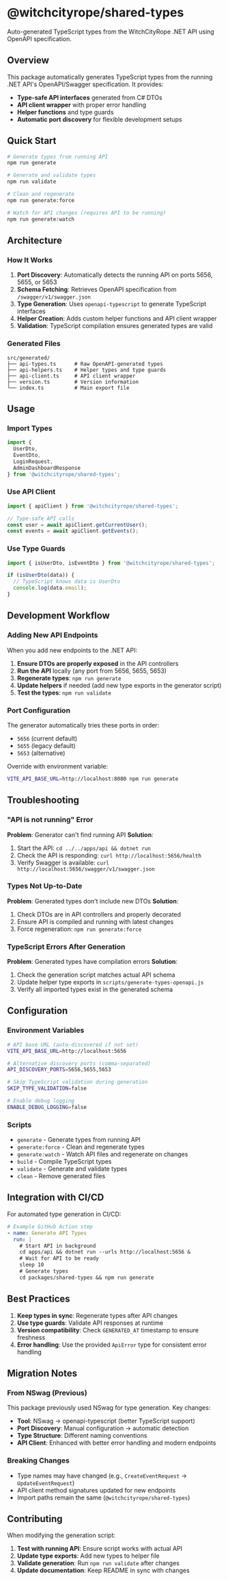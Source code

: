 # @witchcityrope/shared-types

Auto-generated TypeScript types from the WitchCityRope .NET API using OpenAPI specification.

## Overview

This package automatically generates TypeScript types from the running .NET API's OpenAPI/Swagger specification. It provides:

- **Type-safe API interfaces** generated from C# DTOs
- **API client wrapper** with proper error handling
- **Helper functions** and type guards
- **Automatic port discovery** for flexible development setups

## Quick Start

```bash
# Generate types from running API
npm run generate

# Generate and validate types
npm run validate

# Clean and regenerate
npm run generate:force

# Watch for API changes (requires API to be running)
npm run generate:watch
```

## Architecture

### How It Works

1. **Port Discovery**: Automatically detects the running API on ports 5656, 5655, or 5653
2. **Schema Fetching**: Retrieves OpenAPI specification from `/swagger/v1/swagger.json`
3. **Type Generation**: Uses `openapi-typescript` to generate TypeScript interfaces
4. **Helper Creation**: Adds custom helper functions and API client wrapper
5. **Validation**: TypeScript compilation ensures generated types are valid

### Generated Files

```
src/generated/
├── api-types.ts      # Raw OpenAPI-generated types
├── api-helpers.ts    # Helper types and type guards
├── api-client.ts     # API client wrapper
├── version.ts        # Version information
└── index.ts          # Main export file
```

## Usage

### Import Types

```typescript
import { 
  UserDto, 
  EventDto, 
  LoginRequest,
  AdminDashboardResponse 
} from '@witchcityrope/shared-types';
```

### Use API Client

```typescript
import { apiClient } from '@witchcityrope/shared-types';

// Type-safe API calls
const user = await apiClient.getCurrentUser();
const events = await apiClient.getEvents();
```

### Use Type Guards

```typescript
import { isUserDto, isEventDto } from '@witchcityrope/shared-types';

if (isUserDto(data)) {
  // TypeScript knows data is UserDto
  console.log(data.email);
}
```

## Development Workflow

### Adding New API Endpoints

When you add new endpoints to the .NET API:

1. **Ensure DTOs are properly exposed** in the API controllers
2. **Run the API** locally (any port from 5656, 5655, 5653)
3. **Regenerate types**: `npm run generate`
4. **Update helpers** if needed (add new type exports in the generator script)
5. **Test the types**: `npm run validate`

### Port Configuration

The generator automatically tries these ports in order:
- `5656` (current default)
- `5655` (legacy default)
- `5653` (alternative)

Override with environment variable:
```bash
VITE_API_BASE_URL=http://localhost:8080 npm run generate
```

## Troubleshooting

### "API is not running" Error

**Problem**: Generator can't find running API
**Solution**: 
1. Start the API: `cd ../../apps/api && dotnet run`
2. Check the API is responding: `curl http://localhost:5656/health`
3. Verify Swagger is available: `curl http://localhost:5656/swagger/v1/swagger.json`

### Types Not Up-to-Date

**Problem**: Generated types don't include new DTOs
**Solution**:
1. Check DTOs are in API controllers and properly decorated
2. Ensure API is compiled and running with latest changes
3. Force regeneration: `npm run generate:force`

### TypeScript Errors After Generation

**Problem**: Generated types have compilation errors
**Solution**:
1. Check the generation script matches actual API schema
2. Update helper type exports in `scripts/generate-types-openapi.js`
3. Verify all imported types exist in the generated schema

## Configuration

### Environment Variables

```bash
# API base URL (auto-discovered if not set)
VITE_API_BASE_URL=http://localhost:5656

# Alternative discovery ports (comma-separated)
API_DISCOVERY_PORTS=5656,5655,5653

# Skip TypeScript validation during generation
SKIP_TYPE_VALIDATION=false

# Enable debug logging
ENABLE_DEBUG_LOGGING=false
```

### Scripts

- `generate` - Generate types from running API
- `generate:force` - Clean and regenerate types
- `generate:watch` - Watch API files and regenerate on changes
- `build` - Compile TypeScript types
- `validate` - Generate and validate types
- `clean` - Remove generated files

## Integration with CI/CD

For automated type generation in CI/CD:

```yaml
# Example GitHub Action step
- name: Generate API Types
  run: |
    # Start API in background
    cd apps/api && dotnet run --urls http://localhost:5656 &
    # Wait for API to be ready
    sleep 10
    # Generate types
    cd packages/shared-types && npm run generate
```

## Best Practices

1. **Keep types in sync**: Regenerate types after API changes
2. **Use type guards**: Validate API responses at runtime
3. **Version compatibility**: Check `GENERATED_AT` timestamp to ensure freshness
4. **Error handling**: Use the provided `ApiError` type for consistent error handling

## Migration Notes

### From NSwag (Previous)

This package previously used NSwag for type generation. Key changes:

- **Tool**: NSwag → openapi-typescript (better TypeScript support)
- **Port Discovery**: Manual configuration → automatic detection
- **Type Structure**: Different naming conventions
- **API Client**: Enhanced with better error handling and modern endpoints

### Breaking Changes

- Type names may have changed (e.g., `CreateEventRequest` → `UpdateEventRequest`)
- API client method signatures updated for new endpoints
- Import paths remain the same (`@witchcityrope/shared-types`)

## Contributing

When modifying the generation script:

1. **Test with running API**: Ensure script works with actual API
2. **Update type exports**: Add new types to helper file
3. **Validate generation**: Run `npm run validate` after changes
4. **Update documentation**: Keep README in sync with changes
